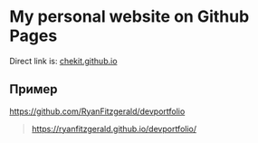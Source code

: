 # My personal website on Github Pages

Direct link is: [chekit.github.io](http://chekit.github.io)

## Пример

https://github.com/RyanFitzgerald/devportfolio

> https://ryanfitzgerald.github.io/devportfolio/